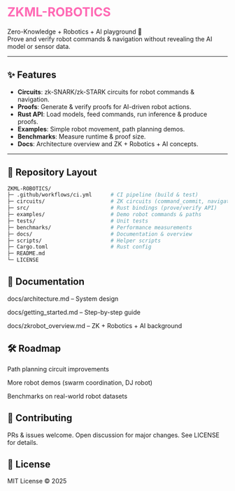 <h1 style="color:#FF69B4">ZKML-ROBOTICS</h1>

Zero-Knowledge + Robotics + AI playground 🚀  
Prove and verify robot commands & navigation without revealing the AI model or sensor data.

---

## ✨ Features
- **Circuits**: zk-SNARK/zk-STARK circuits for robot commands & navigation.
- **Proofs**: Generate & verify proofs for AI-driven robot actions.
- **Rust API**: Load models, feed commands, run inference & produce proofs.
- **Examples**: Simple robot movement, path planning demos.
- **Benchmarks**: Measure runtime & proof size.
- **Docs**: Architecture overview and ZK + Robotics + AI concepts.

---

## 📂 Repository Layout
```bash
ZKML-ROBOTICS/
├─ .github/workflows/ci.yml      # CI pipeline (build & test)
├─ circuits/                     # ZK circuits (command_commit, navigation)
├─ src/                          # Rust bindings (prove/verify API)
├─ examples/                     # Demo robot commands & paths
├─ tests/                        # Unit tests
├─ benchmarks/                   # Performance measurements
├─ docs/                         # Documentation & overview
├─ scripts/                      # Helper scripts
├─ Cargo.toml                    # Rust config
├─ README.md
└─ LICENSE
```

## 📖 Documentation
docs/architecture.md – System design

docs/getting_started.md – Step-by-step guide

docs/zkrobot_overview.md – ZK + Robotics + AI background

## 🛠️ Roadmap

Path planning circuit improvements

More robot demos (swarm coordination, DJ robot)

Benchmarks on real-world robot datasets

## 🤝 Contributing

PRs & issues welcome. Open discussion for major changes.
See LICENSE for details.

## 📜 License

MIT License © 2025
